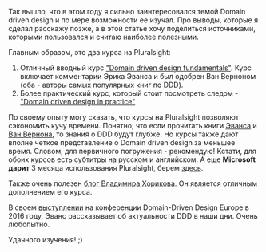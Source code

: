 Так вышло, что в этом году я сильно заинтересовался темой Domain driven design и по мере возможности ее изучал. Про выводы, которые я сделал расскажу позже, а в этой статье хочу поделиться источниками, которыми пользовался и считаю наиболее полезными.

Главным образом, это два курса на Pluralsight:
1. Отличный вводный курс ["Domain driven design fundamentals"][ddd-fundamentals]. Курс включает комментарии Эрика Эванса и был одобрен Ван Верноном (оба - авторы самых популярных книг по DDD).
2. Более практический курс, который стоит посмотреть следом - ["Domain driven design in practice"][ddd-in-practice]

По своему опыту могу сказать, что курсы на Pluralsight позволяют сэкономить кучу времени. Понятно, что если прочитать книги [Эванса][evans-book] и [Ван Вернона][vernon-book], то знания о DDD будут глубже. Но курсы также дают вполне четкое представление о Domain driven design за меньшее время. Словом, для первичного погружения - рекомендую!
Кстати, для обоих курсов есть субтитры на русском и английском. А еще **Microsoft дарит** 3 месяца использования Pluralsight, берем [здесь][vs-dev-essentials].

Также очень полезен [блог Владимира Хорикова][khorikov-blog]. Он является отличным дополнением его курса.

В своем [выступлении][evans-talk-2016] на конференции Domain-Driven Design Europe в 2016 году, Эванс рассказывает об актуальности DDD в наши дни. Очень любопытно.

Удачного изучения! ;)


[ddd-fundamentals]: https://app.pluralsight.com/library/courses/domain-driven-design-fundamentals
[ddd-in-practice]: https://app.pluralsight.com/library/courses/domain-driven-design-in-practice
[evans-book]: https://www.amazon.com/Domain-Driven-Design-Tackling-Complexity-Software/dp/0321125215
[vernon-book]: https://www.amazon.com/Implementing-Domain-Driven-Design-Vaughn-Vernon/dp/0321834577
[vs-dev-essentials]: https://myprodscussu1.app.vssubscriptions.visualstudio.com/
[khorikov-blog]: http://enterprisecraftsmanship.com/2016/08/25/what-is-domain-logic/
[evans-talk-2016]: https://www.youtube.com/watch?v=dnUFEg68ESM
